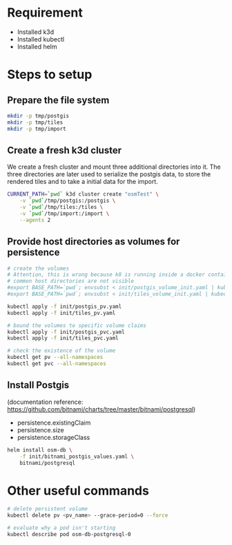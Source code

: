 # Requirement
* Installed k3d
* Installed kubectl
* Installed helm

# Steps to setup
## Prepare the file system
```bash
mkdir -p tmp/postgis
mkdir -p tmp/tiles
mkdir -p tmp/import
```

## Create a fresh k3d cluster
We create a fresh cluster and mount three additional directories into it. The three directories
are later used to serialize the postgis data, to store the rendered tiles and to take a initial data for the import.

```bash
CURRENT_PATH=`pwd` k3d cluster create "osmTest" \
    -v `pwd`/tmp/postgis:/postgis \
    -v `pwd`/tmp/tiles:/tiles \
    -v `pwd`/tmp/import:/import \
    --agents 2
```

## Provide host directories as volumes for persistence
```bash
# create the volumes
# Attention, this is wrong because k8 is running inside a docker container and therefor the
# common host directories are not visible
#export BASE_PATH=`pwd`; envsubst < init/postgis_volume_init.yaml | kubectl apply -f -
#export BASE_PATH=`pwd`; envsubst < init/tiles_volume_init.yaml | kubectl apply -f -

kubectl apply -f init/postgis_pv.yaml
kubectl apply -f init/tiles_pv.yaml

# bound the volumes to specific volume claims
kubectl apply -f init/postgis_pvc.yaml
kubectl apply -f init/tiles_pvc.yaml

# check the existence of the volume
kubectl get pv --all-namespaces
kubectl get pvc --all-namespaces
```

## Install Postgis
(documentation reference: https://github.com/bitnami/charts/tree/master/bitnami/postgresql)

* persistence.existingClaim
* persistence.size
* persistence.storageClass

```bash
helm install osm-db \
    -f init/bitnami_postgis_values.yaml \
    bitnami/postgresql
```

# Other useful commands
```bash
# delete persistent volume
kubectl delete pv <pv_name> --grace-period=0 --force

# evaluate why a pod isn't starting
kubectl describe pod osm-db-postgresql-0
```
